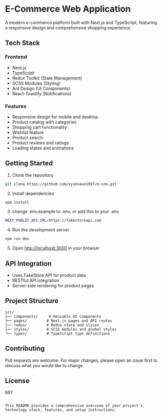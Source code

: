 
# E-Commerce Web Application

A modern e-commerce platform built with Next.js and TypeScript, featuring a responsive design and comprehensive shopping experience.

## Tech Stack

### Frontend
- Next.js
- TypeScript
- Redux Toolkit (State Management)
- SCSS Modules (Styling)
- Ant Design (UI Components)
- React-Toastify (Notifications)

### Features
- Responsive design for mobile and desktop
- Product catalog with categories
- Shopping cart functionality
- Wishlist feature
- Product search
- Product reviews and ratings
- Loading states and animations

## Getting Started

1. Clone the repository
```bash
git clone https://github.com/vyshnave1997/e-com.git
```

2. Install dependencies
```bash
npm install
```
3. change .env.example to .env, or add this to your .env
```bash
NEXT_PUBLIC_API_URL=https://fakestoreapi.com
```

4. Run the development server
```bash
npm run dev
```

5. Open [http://localhost:3000](http://localhost:3000) in your browser

## API Integration
- Uses FakeStore API for product data
- RESTful API integration
- Server-side rendering for product pages

## Project Structure
```
src/
├── components/     # Reusable UI components
├── pages/         # Next.js pages and API routes
├── redux/         # Redux store and slices
├── styles/        # SCSS modules and global styles
└── types/         # TypeScript type definitions
```

## Contributing
Pull requests are welcome. For major changes, please open an issue first to discuss what you would like to change.

## License
MIT
```

This README provides a comprehensive overview of your project's technology stack, features, and setup instructions.
